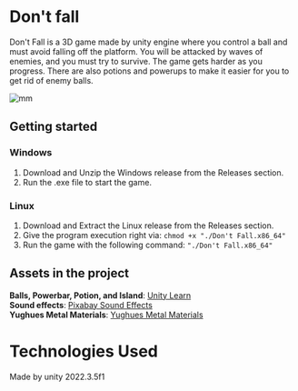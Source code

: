 # Don't fall 

Don't Fall is a 3D game made by unity engine where you control a ball and must avoid falling off the platform. You will be attacked by waves of enemies, and you must try to survive. The game gets harder as you progress. There are also potions and powerups to make it easier for you to get rid of enemy balls.

![mm](https://github.com/MohammadGhaderi0/Don-t-fall/assets/107918334/fcdf1a1c-ef4c-442d-ab21-60062478ffe0)


## Getting started
### Windows

1. Download and Unzip the Windows release from the Releases section.
2. Run the .exe file to start the game.

### Linux

1. Download and Extract the Linux release from the Releases section.
2. Give the program execution right via: `chmod +x "./Don't Fall.x86_64"`
3. Run the game with the following command: `"./Don't Fall.x86_64"`

## Assets in the project
**Balls, Powerbar, Potion, and Island**: [Unity Learn](https://learn.unity.com)     <br>
**Sound effects**: [Pixabay Sound Effects](https://pixabay.com/sound-effects/)       <br>
 **Yughues Metal Materials**: [Yughues Metal Materials](https://assetstore.unity.com/packages/2d/textures-materials/metals/yughues-free-metal-materials-12949)


 # Technologies Used
  Made by unity 2022.3.5f1
